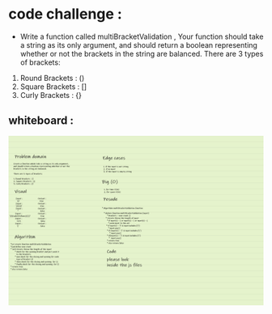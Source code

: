 # code challenge : 

* Write a function called multiBracketValidation , Your function should take a string as its only argument, and should return a boolean representing whether or not the brackets in the string are balanced. There are 3 types of brackets:

1. Round Brackets : ()
2. Square Brackets : []
3. Curly Brackets : {} 



## whiteboard : 



![whiteboard](./cc13.png)

